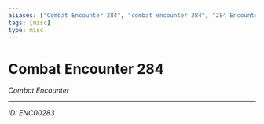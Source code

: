 ```yaml
---
aliases: ["Combat Encounter 284", "combat encounter 284", "284 Encounter Combat"]
tags: [misc]
type: misc
---
```


# Combat Encounter 284

*Combat Encounter*

---
*ID: ENC00283*